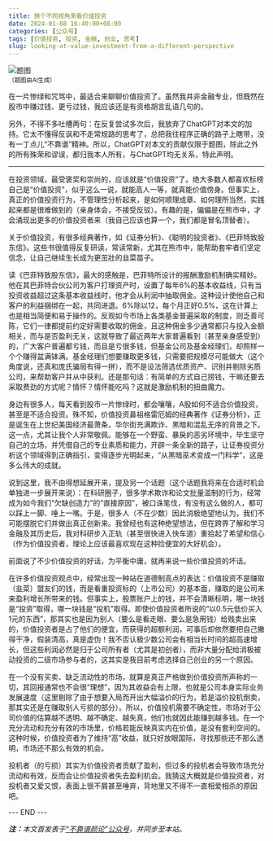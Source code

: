 ```yaml
---
title: 换个不同视角来看价值投资
date: 2024-01-08 16:40:00+08:00
categories: [公众号]
tags: [价值投资, 投资, 金融, 创业, 思考]
slug: looking-at-value-investment-from-a-different-perspective
---
```


<div class="p-3 text-center">
  <img class="img-fluid" src="/images/2024/0108/01.png" alt="题图" style="max-width:640px">
  <div><small>（题图由AI生成）</small></div>
</div>

在一片惨绿和咒骂中，最适合来聊聊价值投资了。虽然我并非金融专业，但既然在股市中赚过钱、更亏过钱，我应该还是有资格胡言乱语几句的。

另外，不得不多吐槽两句：在反复尝试多次后，我放弃了ChatGPT对本文的加持。它太不懂得反讽和不走常规路的思考了，总把我往程序正确的路子上瞎带，没有一丁点儿“不靠谱”精神。所以，ChatGPT对本文的贡献仅限于题图，除此之外的所有殊荣和谬误，都归我本人所有，与ChatGPT均无关系，特此声明。

-----

在投资领域，最受褒奖和崇尚的，应该就是“价值投资”了。绝大多数人都喜欢标榜自己是“价值投资”，似乎这么一说，就能高人一等，就真能价值傍身。但事实上，真正的价值投资行为，不管理性分析起来，是如何顺理成章、如何理所当然，实践起来都是很难做到的（亲身体会，不接受反驳）。有趣的是，偏偏是在熊市中，才会涌现出更多的价值投资者来（我自己应该也算一个，我们都是冒名顶替者）。

关于价值投资，有很多经典著作，如《证券分析》、《聪明的投资者》、《巴菲特致股东信》。这些书很值得反复研读，常读常新，尤其在熊市中，能帮助套牢者们坚定信念，让自己继续生长成为更茁壯的韭菜苗子。

读《巴菲特致股东信》，最大的感触是，巴菲特所设计的报酬激励机制确实精妙。他在其巴菲特合伙公司为客户打理资产时，设置了每年6%的基本收益线，只有当投资收益超过这条基本收益线时，他才会从利润中抽取佣金。这种设计使他自己和客户的利益捆绑在一起，共同进退。6%除以12，每个月正好0.5%，这在计算上也是相当简便和易于操作的。反观如今市场上各类基金普遍采取的制度，则乏善可陈，它们一律都提前约定好需要收取的佣金，且这种佣金多少通常都只与投入金额相关，而与是否盈利无关，这就导致了最近两年大家普遍看到（甚至亲身感受到）的，广大客户普遍都亏钱，而且是亏很多钱，但基金公司及基金经理们，却照样一个个赚得盆满钵满。基金经理们想要赚取更多钱，只需要把规模尽可能做大（这个角度说，还真和庞氏骗局有得一拼），而不是设法筛选优质资产、识别并剔除劣质公司，来帮助客户并从中获利。还是那句话：有简单的方式自己捞钱，干嘛还要去采取费劲的方式呢？情怀？情怀能吃吗？这就是激励机制的扭曲魔力。

身边有很多人，每天看到股市一片惨绿时，都会嚷嚷，A股如何不适合价值投资，甚至是不适合投资。殊不知，价值投资鼻祖格雷厄姆的经典著作《证券分析》，正是诞生在上世纪美国经济最萧条，华尔街充满欺诈、黑暗和混乱无序的背景之下。这一点，尤其让我个人非常敬佩。能够在一个野蛮、暴戾的恶劣环境中，毕生坚守自己的立场，并凭借自己的专业素质和能力，开辟一条全新的路子，让证券投资分析这个领域得到正确指引，变得逐步光明起来，“从黑暗巫术变成一门科学”，这是多么伟大的成就。

说到这里，我不由得想延展开来，提及另一个话题（这个话题我将来在合适时机会单独进一步展开来说）：在科研圈子，很多学术欺诈和论文批量滥制的行为，经常成为如今我们“欠缺创造力”的“直接原因”，被口诛笔伐，有没有这么做的人，都可以踩上一脚、唾上一嘴。于是，很多人（不在少数）因此消极绝望地认为，我们不可能摆脱它们并做出真正创新来。我曾经也有这种绝望想法，但在跨界了解和学习金融及其历史后，我对科研步入正轨（甚至很快进入快车道）重拾起了希望和信心（作为价值投资者，理论上应该最喜欢现在这种捡便宜的大好机会）。

前面说了不少价值投资的好话，为平衡中庸，就再来说一些价值投资的坏话。

在许多价值投资观点中，经常出现一种站在道德制高点的表达：价值投资不是赚取（韭菜）盟友们的钱，而是看重投资标的（上市公司）的基本面，赚取的是公司未来盈利增长所带来的钱。但事实上，股票账户上的钱，并不会清晰标明，哪一块钱是“投资”取得，哪一块钱是“投机”取得。即使价值投资者所说的“以0.5元低价买入1元的东西”，那其实也是因为别人（要么是看走眼、要么是急用钱）给贱卖出来的，价值投资者是占了他们的便宜，而获得的超额利润，可事后却依然要把自己撇得干净，假装清高，真是虚伪！我不否认极少数公司会有相当长时间的超高速增长，但这些利润必然是归于公司所有者（尤其是初创者），而非大量分配给消极被动投资的二级市场参与者的，这其实是我目前考虑选择自己创业的另一个原因。

在一个没有买卖、缺乏流动性的市场，就算是真正严格做到价值投资所声称的一切，其回报通常也不会很“理想”，因为其收益会有上限，也就是公司本身实际业务发展速度（这里剔除了由于想要入局而开出大幅溢价的行为，若是溢价投机倒卖，那其实还是在赚取别人亏损的部分）。所以，价值投机需要不确定性，市场对于公司价值的估算越不透明、越不确定、越失真，他们也就因此能赚到越多钱。在一个充分流动和充分有效的市场里，价格若能反映真实内在价值，是没有套利空间的。这种时候，价值投资者为了维持“高”收益，就只好放眼国际，寻找那些还不那么透明，市场还不那么有效的机会。

投机者（的亏损）其实为价值投资者贡献了盈利，但过多的投机者会导致市场充分流动和有效，反而会让价值投资者失去盈利机会。我猜这大概就是价值投资者，对投机者又爱又恨，表面上很不屑甚至唾弃，背地里又不得不一直相爱相杀的原因吧。

<div class="p-5 text-center">--- END ---</div>

<i><b>注：</b>本文首发表于[“不靠谱颜论”公众号](https://mp.weixin.qq.com/s/1La7uBCfeKiO7_YtyY3SRg)，并同步至本站。</i>
